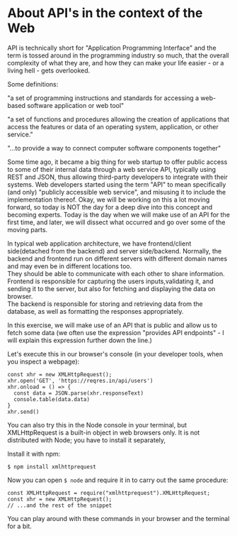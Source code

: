 # About API's in the context of the Web
API is technically short for "Application Programming Interface" and the term is tossed around in the programming industry so much, that the overall complexity of what they are, and how they can make your life easier - or a living hell - gets overlooked.

Some definitions:

"a set of programming instructions and standards for accessing a web-based software application or web tool"

"a set of functions and procedures allowing the creation of applications that access the features or data of an operating system, application, or other service."

"...to provide a way to connect computer software components together"

Some time ago, it became a big thing for web startup to offer public access to some of their internal data through a web service API, typically using REST and JSON, thus allowing third-party developers to integrate with their systems. Web developers started using the term "API" to mean specifically (and only) "publicly accessible web service", and misusing it to include the implementation thereof. Okay, we will be working on this a lot moving forward, so today is NOT the day for a deep dive into this concept and becoming experts. Today is the day when we will make use of an API for the first time, and later, we will dissect what occurred and go over some of the moving parts.

In typical web application architecture, we have frontend/client side(detached from the backend) and server side/backend. Normally, the backend and frontend run on different servers with different domain names and may even be in different locations too.  
They should be able to communicate with each other to share information. Frontend is responsible for capturing the users inputs,validating it, and sending it to the server, but also for fetching and displaying the data on browser.  
The backend is responsible for storing and retrieving data from the database, as well as formatting the responses appropriately. 

In this exercise, we will make use of an API that is public and allow us to fetch some data (we often use the expression "provides API endpoints" - I will explain this expression further down the line.)

Let's execute this in our browser's console (in your developer tools, when you inspect a webpage):

```
const xhr = new XMLHttpRequest();
xhr.open('GET', 'https://reqres.in/api/users')
xhr.onload = () => {
  const data = JSON.parse(xhr.responseText)
  console.table(data.data)
}
xhr.send()
```

You can also try this in the Node console in your terminal, but XMLHttpRequest is a built-in object in web browsers only. It is not distributed with Node; you have to install it separately,

Install it with npm:

```$ npm install xmlhttprequest```  

Now you can open ```$ node``` and require it in to carry out the same procedure:

```
const XMLHttpRequest = require("xmlhttprequest").XMLHttpRequest;
const xhr = new XMLHttpRequest();
// ...and the rest of the snippet
```

You can play around with these commands in your browser and the terminal for a bit.